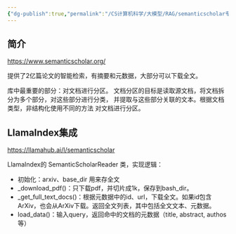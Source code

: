 ```yaml
---
{"dg-publish":true,"permalink":"/CS计算机科学/大模型/RAG/semanticscholar专题/","created":"2024-02-07T16:32:58.433+08:00","updated":"2024-03-04T01:31:42.668+08:00"}
---
```


## 简介

https://www.semanticscholar.org/

提供了2亿篇论文的智能检索，有摘要和元数据，大部分可以下载全文。

库中最重要的部分：对文档进行分区。 文档分区的目标是读取源文档，将文档拆分为多个部分，对这些部分进行分类， 并提取与这些部分关联的文本。根据文档类型，非结构化使用不同的方法 对文档进行分区。

## LlamaIndex集成

https://llamahub.ai/l/semanticscholar

LlamaIndex的 SemanticScholarReader 类，实现逻辑：

- 初始化：arxiv、base_dir 用来存全文
- _download_pdf()：只下载pdf，并切片成1k，保存到bash_dir。
- _get_full_text_docs()：根据元数据中的id、url，下载全文。如果id包含ArXiv，也会从ArXiv下载。返回全文列表，其中包括全文文本、元数据。
- load_data()：输入query，返回命中的文档的元数据（title, abstract, authos 等）